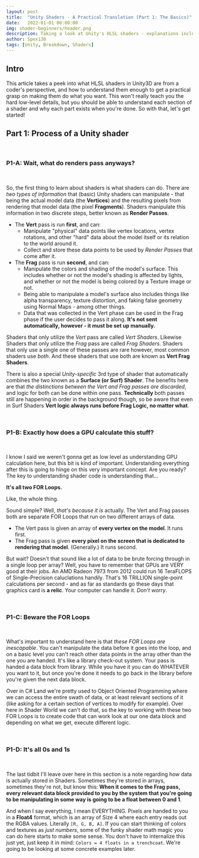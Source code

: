 ```yaml
---
layout: post
title:  "Unity Shaders - A Practical Translation (Part 1: The Basics)"
date:   2022-01-01 00:00:00
img: shader-beginners/header.png
description: Taking a look at Unity's HLSL shaders - explanations included.
author: Spex130
tags: [Unity, Breakdown, Shaders]
---
```


## Intro

This article takes a peek into what HLSL shaders in Unity3D are from a coder's perspective, and how to understand them enough to get a practical grasp on making them do what you want. This won't really teach you the hard low-level details, but you should be able to understand each section of a shader and why each part exists when you're done. So with that, let's get started!


## Part 1: Process of a Unity shader

<br>

### P1-A: Wait, what do renders pass anyways?

<br>

So, the first thing to learn about shaders is what shaders can do. There are _two types of information_ that (basic) Unity shaders can manipulate - that being the actual model data (the **Vertices**) and the resulting pixels from rendering that model data (the pixel **Fragments**). Shaders manipulate this information in two discrete steps, better known as **Render Passes**.

* The **Vert** pass is run **first**, and can:
  * Manipulate "physical" data points like vertex locations, vertex rotations, and other "hard" data about the model itself or its relation to the world around it.
  * Collect and store these data points to be used by *Render Passes* that come after it.
* The **Frag** pass is run **second**, and can:
  * Manipulate the colors and shading of the model's surface. This includes whether or not the model's shading is affected by lights, and whether or not the model is being colored by a Texture image or not.
  * Being able to manipulate a model's surface also includes things like alpha transparency, texture distortion, and faking false geometry using Normal Maps - among other things.
  * Data that was collected in the Vert phase can be used in the Frag phase if the user decides to pass it along. **It's not sent automatically, however - it must be set up manually.**

Shaders that only utilize the *Vert* pass are called *Vert Shaders*. Likewise Shaders that only utilize the *Frag* pass are called *Frag Shaders*. Shaders that only use a single one of these passes are rare however, most common shaders use *both*. And these shaders that use both are known as **Vert Frag Shaders**.

There is also a special *Unity-specific* 3rd type of shader that automatically combines the two known as a **Surface (or Surf) Shader**. The benefits here are that *the distinctions between the Vert and Frag passes are discarded*, and logic for both can be done within one pass. **Technically** both passes still are happening in order in the background though, so be aware that even in Surf Shaders **Vert logic always runs before Frag Logic, no matter what**.

<br>

### P1-B: Exactly how does a GPU calculate this stuff?

<br>

I know I said we weren't gonna get as low level as understanding GPU calculation here, but this bit is kind of important. Understanding everything after this is going to hinge on this very important concept. Are you ready? The key to understanding shader code is understanding that...

**It's all two FOR Loops.** 

Like, the whole thing.

Sound simple? Well, *that's because it is* actually. The Vert and Frag passes both are separate FOR Loops that run on two different arrays of data.
* The Vert pass is given an array of **every vertex on the model**. It runs first.
* The Frag pass is given **every pixel on the screen that is dedicated to rendering that model**. (Generally.) It runs second.

But wait? Doesn't that sound like a lot of data to be brute forcing through in a single loop per array? Well, you have to remember that GPUs are VERY good at their jobs. An AMD Radeon 7973 from 2012 could run 16 TeraFLOPS of Single-Precision caluclations handily. That's 16 TRILLION single-point calculations per second - and as far as standards go these days that graphics card is **a relic**. Your computer can handle it. *Don't worry*.

<br>

### P1-C: Beware the FOR Loops

<br>

What's important to understand here is that *these FOR Loops are inescapable*. You can't manipulate the data before it goes into the loop, and on a basic level you can't reach other data points in the array other than the one you are handed. It's like a library check-out system. Your pass is handed a data block from library. While you have it you can do WHATEVER you want to it, but once you're done it needs to go back in the library before you're given the next data block.

Over in C# Land we're pretty used to Object Oriented Programming where we can access the entire swath of data, or at least relevant sections of it (like asking for a certain section of vertices to modify for example). Over here in Shader World we can't do that, so the key to working with these two FOR Loops is to create code that can work look at our one data block and depending on what we get, execute different logic.

<br>

### P1-D: It's all 0s and 1s

<br>

The last tidbit I'll leave over here in this section is a note regarding how data is actually stored in Shaders. Sometimes they're stored in arrays, sometimes they're not, but know this: **When it comes to the Frag pass, every relevant data block provided to you by the system that you're going to be manipulating in some way is going to be a float between 0 and 1**. 

And when I say everything, I mean EVERYTHING. Pixels are handed to you in a **Float4** format, which is an array of Size 4 where each entry reads out the RGBA values. Literally `[R, G, B, A]`. If you can start thinking of colors and textures as *just numbers*, some of the funky shader math magic you can do here starts to make some sense. You don't have to internalize this just yet, just keep it in mind: `Colors = 4 floats in a trenchcoat`. We're going to be looking at some concrete examples later.